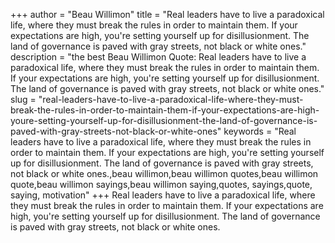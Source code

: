+++
author = "Beau Willimon"
title = "Real leaders have to live a paradoxical life, where they must break the rules in order to maintain them. If your expectations are high, you're setting yourself up for disillusionment. The land of governance is paved with gray streets, not black or white ones."
description = "the best Beau Willimon Quote: Real leaders have to live a paradoxical life, where they must break the rules in order to maintain them. If your expectations are high, you're setting yourself up for disillusionment. The land of governance is paved with gray streets, not black or white ones."
slug = "real-leaders-have-to-live-a-paradoxical-life-where-they-must-break-the-rules-in-order-to-maintain-them-if-your-expectations-are-high-youre-setting-yourself-up-for-disillusionment-the-land-of-governance-is-paved-with-gray-streets-not-black-or-white-ones"
keywords = "Real leaders have to live a paradoxical life, where they must break the rules in order to maintain them. If your expectations are high, you're setting yourself up for disillusionment. The land of governance is paved with gray streets, not black or white ones.,beau willimon,beau willimon quotes,beau willimon quote,beau willimon sayings,beau willimon saying,quotes, sayings,quote, saying, motivation"
+++
Real leaders have to live a paradoxical life, where they must break the rules in order to maintain them. If your expectations are high, you're setting yourself up for disillusionment. The land of governance is paved with gray streets, not black or white ones.
